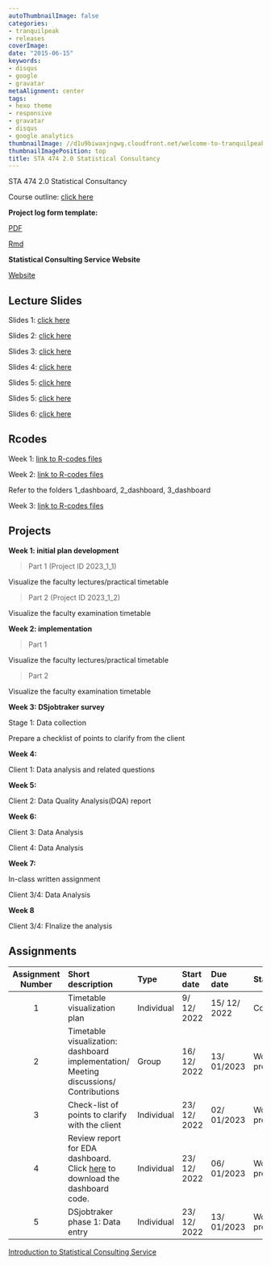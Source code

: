 ```yaml
---
autoThumbnailImage: false
categories:
- tranquilpeak
- releases
coverImage: 
date: "2015-06-15"
keywords:
- disqus
- google
- gravatar
metaAlignment: center
tags:
- hexo theme
- responsive
- gravatar
- disqus
- google analytics
thumbnailImage: //d1u9biwaxjngwg.cloudfront.net/welcome-to-tranquilpeak/city-750.jpg
thumbnailImagePosition: top
title: STA 474 2.0 Statistical Consultancy
---
```


STA 474 2.0 Statistical Consultancy



Course outline: [click here](/co/STA474_2_statistical_consultancy_2022_2023.pdf)

**Project log form template:**

[PDF](https://thiyanga.netlify.app/SCS/template_logform.pdf)

[Rmd](https://thiyanga.netlify.app/SCS/template_logform.Rmd)

**Statistical Consulting Service Website**

[Website](https://scs-fas-sjp.netlify.app/)

## Lecture Slides

Slides 1: [click here](https://thiyangt.github.io/statconsultancy/#53)

Slides 2: [click here](/slides/lecture2.html)

Slides 3: [click here](/slides/lecture3.html)

Slides 4: [click here](/slides/lecture4.html)

Slides 5: [click here](/slides/lecture5.html)

Slides 5: [click here](/slides/lecture5.html)

Slides 6: [click here](/slides/lecture6.html)


## Rcodes

Week 1: [link to R-codes files](https://github.com/thiyangt/statconsultancy/tree/main/workflow)

Week 2: [link to R-codes files](https://github.com/thiyangt/statconsultancyblog/tree/master/static/lab)

Refer to the folders 1_dashboard, 2_dashboard, 3_dashboard

Week 3: [link to R-codes files](/dashboard/EDA_dashboard.Rmd)


## Projects

**Week 1: initial plan development**

> Part 1 (Project ID 2023_1_1)

Visualize the faculty lectures/practical timetable

> Part 2 (Project ID 2023_1_2)

Visualize the faculty examination timetable

**Week 2: implementation**

> Part 1 

Visualize the faculty lectures/practical timetable

> Part 2

Visualize the faculty examination timetable

**Week 3: DSjobtraker survey**

Stage 1: Data collection

Prepare a checklist of points to clarify from the client

**Week 4:**

Client 1: Data analysis and related questions

**Week 5:**

Client 2: Data Quality Analysis(DQA) report

**Week 6:**

Client 3: Data Analysis

Client 4: Data Analysis

**Week 7:**

In-class written assignment

Client 3/4: Data Analysis

**Week 8**

Client 3/4: FInalize the analysis

## Assignments

Assignment Number   	|  Short description   	|Type  |Start date 	| Due date | Status 	| 
|:-:	|:-	|:-	|:-	|:-	| :-|
1  	|  Timetable visualization plan   	| Individual |9/ 12/ 2022 	| 15/ 12/ 2022 | Completed 	| 
|2	|Timetable visualization: dashboard implementation/ Meeting discussions/ Contributions	| Group |16/ 12/ 2022	| 13/ 01/2023	| Work-in-progress	| 
|3	| Check-list of points to clarify with the client 	| Individual |23/ 12/ 2022	| 02/ 01/2023	| Work-in-progress	| 
|4	| Review report for EDA dashboard. Click [here](/dashboard/EDA_dashboard.Rmd) to download the dashboard code. 	| Individual |23/ 12/ 2022	| 06/ 01/2023	| Work-in-progress	|
|5	| DSjobtraker phase 1: Data entry 	| Individual |23/ 12/ 2022	| 13/ 01/2023	| Work-in-progress	|

[Introduction to Statistical Consulting Service](/slides/introscs.html)
